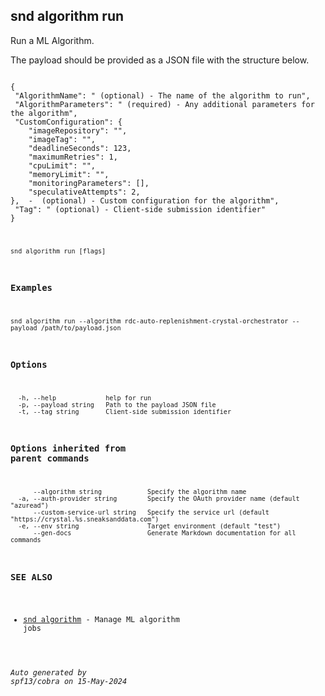 ## snd algorithm run

Run a ML Algorithm.

The payload should be provided as a JSON file with the structure below.

<pre><code>
{
 "AlgorithmName": "<string> (optional) - The name of the algorithm to run",
 "AlgorithmParameters": "<object> (required) - Any additional parameters for the algorithm",
 "CustomConfiguration": {
	"imageRepository": "",
    "imageTag": "",
    "deadlineSeconds": 123,
    "maximumRetries": 1,
    "cpuLimit": "",
    "memoryLimit": "",
    "monitoringParameters": [],
    "speculativeAttempts": 2,
},  - <CustomConfiguration> (optional) - Custom configuration for the algorithm",
 "Tag": "<string> (optional) - Client-side submission identifier"
}
</code></pre>


```
snd algorithm run [flags]
```

### Examples

```
snd algorithm run --algorithm rdc-auto-replenishment-crystal-orchestrator --payload /path/to/payload.json
```

### Options

```
  -h, --help             help for run
  -p, --payload string   Path to the payload JSON file
  -t, --tag string       Client-side submission identifier
```

### Options inherited from parent commands

```
      --algorithm string            Specify the algorithm name
  -a, --auth-provider string        Specify the OAuth provider name (default "azuread")
      --custom-service-url string   Specify the service url (default "https://crystal.%s.sneaksanddata.com")
  -e, --env string                  Target environment (default "test")
      --gen-docs                    Generate Markdown documentation for all commands
```

### SEE ALSO

* [snd algorithm](snd_algorithm.md)	 - Manage ML algorithm jobs

###### Auto generated by spf13/cobra on 15-May-2024
